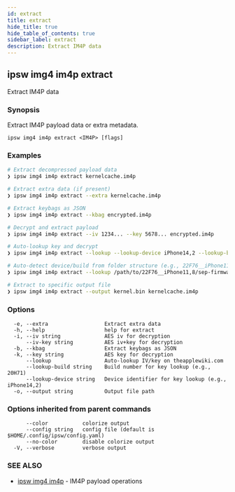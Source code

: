 ```yaml
---
id: extract
title: extract
hide_title: true
hide_table_of_contents: true
sidebar_label: extract
description: Extract IM4P data
---
```

## ipsw img4 im4p extract

Extract IM4P data

### Synopsis

Extract IM4P payload data or extra metadata.

```
ipsw img4 im4p extract <IM4P> [flags]
```

### Examples

```bash
# Extract decompressed payload data
❯ ipsw img4 im4p extract kernelcache.im4p

# Extract extra data (if present)
❯ ipsw img4 im4p extract --extra kernelcache.im4p

# Extract keybags as JSON
❯ ipsw img4 im4p extract --kbag encrypted.im4p

# Decrypt and extract payload
❯ ipsw img4 im4p extract --iv 1234... --key 5678... encrypted.im4p

# Auto-lookup key and decrypt
❯ ipsw img4 im4p extract --lookup --lookup-device iPhone14,2 --lookup-build 20H71 RestoreRamDisk.im4p

# Auto-detect device/build from folder structure (e.g., 22F76__iPhone11,8/...)
❯ ipsw img4 im4p extract --lookup /path/to/22F76__iPhone11,8/sep-firmware.n841.RELEASE.im4p

# Extract to specific output file
❯ ipsw img4 im4p extract --output kernel.bin kernelcache.im4p
```

### Options

```
  -e, --extra                  Extract extra data
  -h, --help                   help for extract
  -i, --iv string              AES iv for decryption
      --iv-key string          AES iv+key for decryption
  -b, --kbag                   Extract keybags as JSON
  -k, --key string             AES key for decryption
      --lookup                 Auto-lookup IV/key on theapplewiki.com
      --lookup-build string    Build number for key lookup (e.g., 20H71)
      --lookup-device string   Device identifier for key lookup (e.g., iPhone14,2)
  -o, --output string          Output file path
```

### Options inherited from parent commands

```
      --color           colorize output
      --config string   config file (default is $HOME/.config/ipsw/config.yaml)
      --no-color        disable colorize output
  -V, --verbose         verbose output
```

### SEE ALSO

* [ipsw img4 im4p](/docs/cli/ipsw/img4/im4p)	 - IM4P payload operations

